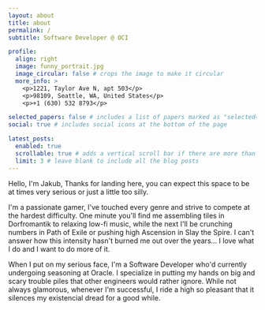 ```yaml
---
layout: about
title: about
permalink: /
subtitle: Software Developer @ OCI

profile:
  align: right
  image: funny_portrait.jpg
  image_circular: false # crops the image to make it circular
  more_info: >
    <p>1221, Taylor Ave N, apt 503</p>
    <p>98109, Seattle, WA, United States</p>
    <p>+1 (630) 532 8793</p>

selected_papers: false # includes a list of papers marked as "selected={true}"
social: true # includes social icons at the bottom of the page

latest_posts:
  enabled: true
  scrollable: true # adds a vertical scroll bar if there are more than 3 new posts items
  limit: 3 # leave blank to include all the blog posts
---
```



Hello, I'm Jakub,
Thanks for landing here, you can expect this space to be at times very serious or just a little too silly. 

I'm a passionate gamer, I've touched every genre and strive to compete at the hardest difficulty. One minute
you'll find me assembling tiles in Dorfromantik to relaxing low-fi music, while the next I'll be crunching numbers in
Path of Exile or pushing high Ascension in Slay the Spire. I can't answer how this intensity hasn't burned me out over the years...
I love what I do and I want to do more of it.

When I put on my serious face, I'm a Software Developer who'd currently undergoing seasoning at Oracle. I specialize in putting my hands on
big and scary trouble piles that other engineers would rather ignore. While not always glamorous, whenever I'm successful, I ride a high so
pleasant that it silences my existencial dread for a good while.


